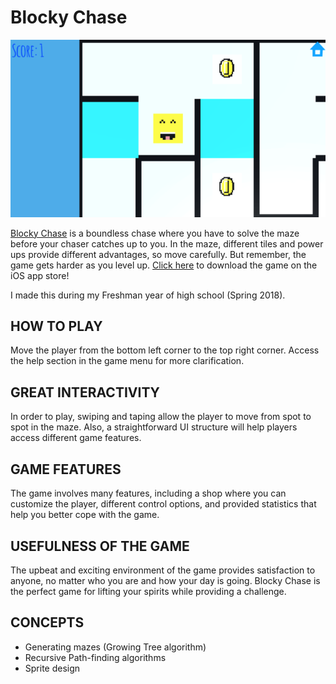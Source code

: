 # Blocky Chase

![](blockychase.png)

[Blocky Chase](https://apps.apple.com/gb/app/blocky-chase/id1404049434?ign-mpt=uo%3D2) is a boundless chase where you have to solve the maze before your chaser catches up to you. In the maze, different tiles and power ups provide different advantages, so move carefully. But remember, the game gets harder as you level up. [Click here](https://apps.apple.com/gb/app/blocky-chase/id1404049434?ign-mpt=uo%3D2) to download the game on the iOS app store!

I made this during my Freshman year of high school (Spring 2018). 

## HOW TO PLAY

Move the player from the bottom left corner to the top right corner. Access the help section in the game menu for more clarification.

## GREAT INTERACTIVITY

In order to play, swiping and taping allow the player to move from spot to spot in the maze. Also, a straightforward UI structure will help players access different game features.

## GAME FEATURES

The game involves many features, including a shop where you can customize the player, different control options, and provided statistics that help you better cope with the game.

## USEFULNESS OF THE GAME

The upbeat and exciting environment of the game provides satisfaction to anyone, no matter who you are and how your day is going. Blocky Chase is the perfect game for lifting your spirits while providing a challenge.

## CONCEPTS

- Generating mazes (Growing Tree algorithm)
- Recursive Path-finding algorithms
- Sprite design
